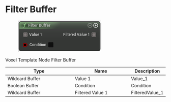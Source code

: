 # Filter Buffer

<div align="left" data-full-width="false">

<figure><img src="Filter_Buffer.png" alt=""><figcaption></figcaption></figure>

</div>

Voxel Template Node Filter Buffer

<table>
<thead><tr><th width="250">Type</th><th width="200">Name</th><th>Description</th></tr></thead>
<tbody>
<tr><td>Wildcard Buffer</td><td>Value 1</td><td>Value_1</td></tr>
<tr><td>Boolean Buffer</td><td>Condition</td><td>Condition</td></tr>
<tr><td>Wildcard Buffer</td><td>Filtered Value 1</td><td>FilteredValue_1</td></tr>
</tbody>
</table>